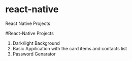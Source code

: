 # react-native
React Native Projects


#React-Native Projects 

1. Dark/light Background
2. Basic Appilication with the card items and contacts list
3. Password Genarator 
